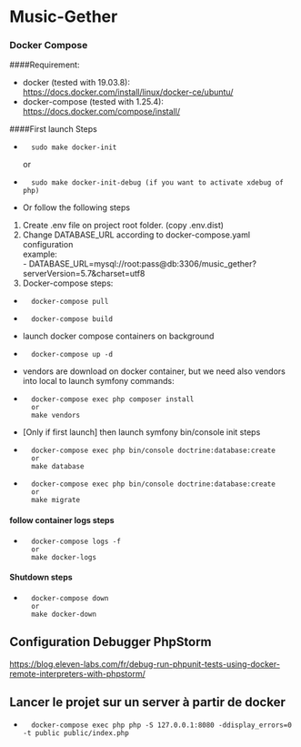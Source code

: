 # Music-Gether
### Docker Compose

####Requirement:
- docker (tested with 19.03.8): https://docs.docker.com/install/linux/docker-ce/ubuntu/
- docker-compose (tested with 1.25.4): https://docs.docker.com/compose/install/

####First launch Steps
-       sudo make docker-init
   or
-       sudo make docker-init-debug (if you want to activate xdebug of php)
-   Or follow the following steps

1.    Create .env file on project root folder. (copy .env.dist)
2.    Change DATABASE_URL according to docker-compose.yaml configuration  
    example:  
    -       DATABASE_URL=mysql://root:pass@db:3306/music_gether?serverVersion=5.7&charset=utf8
3.   Docker-compose steps:  
-       docker-compose pull
-       docker-compose build
-   launch docker compose containers on background
-       docker-compose up -d
- vendors are download on docker container, but we need also vendors into local to launch symfony commands:  
-       docker-compose exec php composer install
        or
        make vendors
- [Only if first launch] then launch symfony bin/console init steps  
-       docker-compose exec php bin/console doctrine:database:create
        or
        make database
-       docker-compose exec php bin/console doctrine:database:create
        or
        make migrate
        
#### follow container logs steps
-       docker-compose logs -f
        or
        make docker-logs

#### Shutdown steps
-       docker-compose down
        or
        make docker-down

## Configuration Debugger PhpStorm
https://blog.eleven-labs.com/fr/debug-run-phpunit-tests-using-docker-remote-interpreters-with-phpstorm/

## Lancer le projet sur un server à partir de docker
-       docker-compose exec php php -S 127.0.0.1:8080 -ddisplay_errors=0 -t public public/index.php